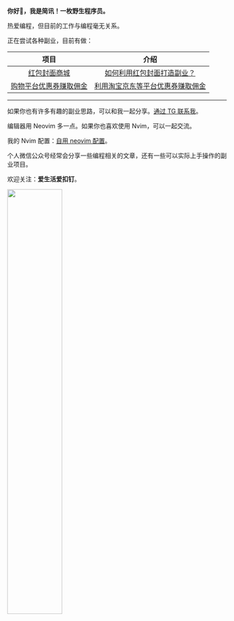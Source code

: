 **你好🖖，我是简讯！一枚野生程序员。**

热爱编程，但目前的工作与编程毫无关系。

正在尝试各种副业，目前有做：

|项目|介绍|
|:----:|:----:|
|[红包封面商城](https://shop1762101065.v.weidian.com/?userid=1762101065)|[如何利用红包封面打造副业？](https://mp.weixin.qq.com/s/ArOAhepWu08VmqNEOABoZg)|
|[购物平台优惠券赚取佣金](https://y9q9ryds.kuaizhan.com/80/2/p8504371920430b#/xiaopu/home?isVx=&isApp=&wxName=&inviteCode=8ZBVI8)|[利用淘宝京东等平台优惠券赚取佣金](https://mp.weixin.qq.com/s/oivK7fvBB5jX1oKWmj9ddg)|

------

如果你也有许多有趣的副业思路，可以和我一起分享。[通过 TG 联系我](https://t.me/zdcgbkjyfrewfg)。

编辑器用 Neovim 多一点。如果你也喜欢使用 Nvim，可以一起交流。

我的 Nvim 配置：[自用 neovim 配置](https://github.com/alpha87/nvim)。

个人微信公众号经常会分享一些编程相关的文章，还有一些可以实际上手操作的副业项目。

欢迎关注：**爱生活爱扣钉**。

<img src="https://raw.githubusercontent.com/alpha87/thanks/master/searchcode.png" width="50%" height="50%"/>
